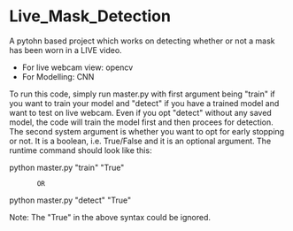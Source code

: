 # Live_Mask_Detection

A pytohn based project which works on detecting whether or not a mask has been worn in a LIVE video. 
  * For live webcam view: opencv
  * For Modelling: CNN
  
To run this code, simply run master.py with first argument being "train" if you want to train your model and "detect" if you have a trained model and want to test on live webcam.
Even if you opt "detect" without any saved model, the code will train the model first and then procees for detection.
The second system argument is whether you want to opt for early stopping or not. It is a boolean, i.e. True/False and it is an optional argument.
The runtime command should look like this:

  python master.py "train" "True"

           OR
  
  python master.py "detect" "True"
  
Note: The "True" in the above syntax could be ignored.

